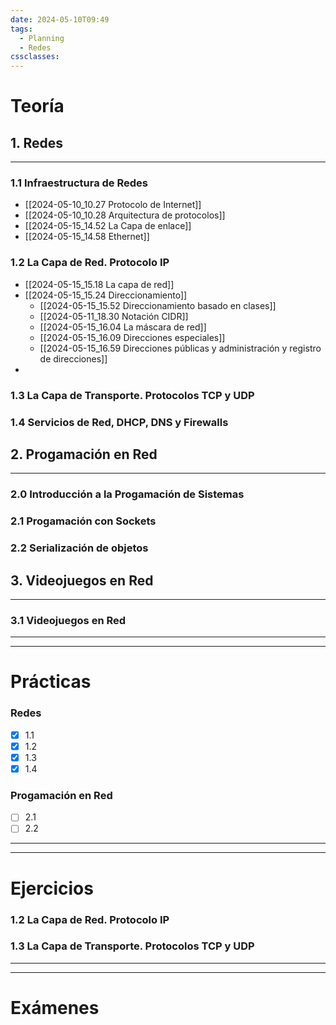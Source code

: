 ```yaml
---
date: 2024-05-10T09:49
tags:
  - Planning
  - Redes
cssclasses:
---
```

# Teoría
## 1. Redes
***
### 1.1 Infraestructura de Redes

 * [[2024-05-10_10.27 Protocolo de Internet]]
 * [[2024-05-10_10.28 Arquitectura de protocolos]]
 * [[2024-05-15_14.52 La Capa de enlace]]
 * [[2024-05-15_14.58 Ethernet]]

### 1.2 La Capa de Red. Protocolo IP

* [[2024-05-15_15.18 La capa de red]]
* [[2024-05-15_15.24 Direccionamiento]]
	* [[2024-05-15_15.52 Direccionamiento basado en clases]]
	* [[2024-05-11_18.30 Notación CIDR]]
	* [[2024-05-15_16.04 La máscara de red]]
	* [[2024-05-15_16.09 Direcciones especiales]]
	* [[2024-05-15_16.59 Direcciones públicas y administración y registro de direcciones]]
*

### 1.3 La Capa de Transporte. Protocolos TCP y UDP
### 1.4 Servicios de Red, DHCP, DNS y Firewalls


## 2. Progamación en Red
***
### 2.0 Introducción a la Progamación de Sistemas

### 2.1 Progamación con Sockets

### 2.2 Serialización de objetos


## 3. Videojuegos en Red
***
### 3.1 Videojuegos en Red


***
***
# Prácticas

### Redes
 - [x] 1.1
 - [x] 1.2
 - [x] 1.3
 - [x] 1.4
### Progamación en Red

 - [ ] 2.1
 - [ ] 2.2
***
***
# Ejercicios


### 1.2 La Capa de Red. Protocolo IP
### 1.3 La Capa de Transporte. Protocolos TCP y UDP


***
***
# Exámenes




